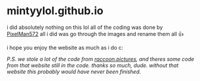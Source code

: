 # mintyylol.github.io

i did absolutely nothing on this lol
all of the coding was done by [PixelMan572](https://github.com/PixelMan572)
all i did was go through the images and rename them all 👍

i hope you enjoy the website as much as i do c:

*P.S. we stole a lot of the code from [raccoon.pictures](https://raccoon.pictures), and theres some code from that website still in the code. thanks so much, dude. without that website this probably would have never been finished.*
